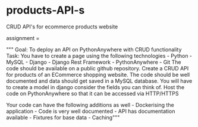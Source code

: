 # products-API-s
CRUD API's for ecommerce products website

assignment = 

""" Goal:
          To deploy an API on PythonAnywhere with CRUD functionality
Task:
          You have to create a page using the following technologies
         - Python
         - MySQL
         - Django
         - Django Rest Framework
         - PythonAnywhere
         - Git
The code should be available on a public github repository.
Create a CRUD API for products of an ECommerce shopping website.
The code should be well documented and data should get saved in a MySQL database.
You will have to create a model in django consider the fields you can think of.
Host the code on PythonAnywhere so that it can be accessed via HTTP/HTTPS

Your code can have the following additions as well
          - Dockerising the application
          - Code is very well documented
          - API has documentation available
          - Fixtures for base data
          - Caching"""
          
          
          
